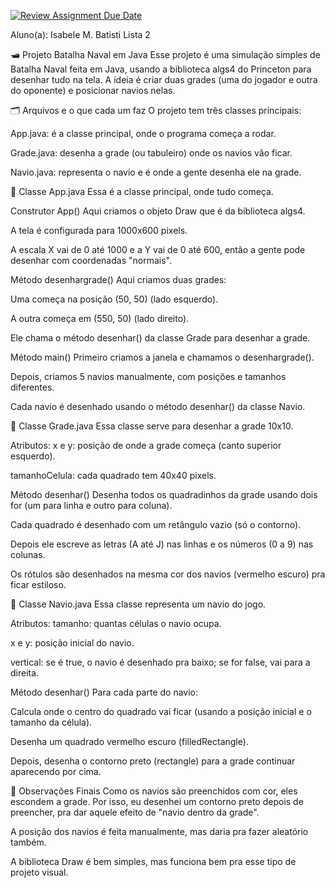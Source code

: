 [![Review Assignment Due Date](https://classroom.github.com/assets/deadline-readme-button-22041afd0340ce965d47ae6ef1cefeee28c7c493a6346c4f15d667ab976d596c.svg)](https://classroom.github.com/a/KKrNRA9P)

Aluno(a): Isabele M. Batisti
Lista 2


🛥️ Projeto Batalha Naval em Java
Esse projeto é uma simulação simples de Batalha Naval feita em Java, usando a biblioteca algs4 do Princeton para desenhar tudo na tela. A ideia é criar duas grades (uma do jogador e outra do oponente) e posicionar navios nelas.

🗂️ Arquivos e o que cada um faz
O projeto tem três classes principais:

App.java: é a classe principal, onde o programa começa a rodar.

Grade.java: desenha a grade (ou tabuleiro) onde os navios vão ficar.

Navio.java: representa o navio e é onde a gente desenha ele na grade.

🔧 Classe App.java
Essa é a classe principal, onde tudo começa.

Construtor App()
Aqui criamos o objeto Draw que é da biblioteca algs4.

A tela é configurada para 1000x600 pixels.

A escala X vai de 0 até 1000 e a Y vai de 0 até 600, então a gente pode desenhar com coordenadas "normais".

Método desenhargrade()
Aqui criamos duas grades:

Uma começa na posição (50, 50) (lado esquerdo).

A outra começa em (550, 50) (lado direito).

Ele chama o método desenhar() da classe Grade para desenhar a grade.

Método main()
Primeiro criamos a janela e chamamos o desenhargrade().

Depois, criamos 5 navios manualmente, com posições e tamanhos diferentes.

Cada navio é desenhado usando o método desenhar() da classe Navio.

🎯 Classe Grade.java
Essa classe serve para desenhar a grade 10x10.

Atributos:
x e y: posição de onde a grade começa (canto superior esquerdo).

tamanhoCelula: cada quadrado tem 40x40 pixels.

Método desenhar()
Desenha todos os quadradinhos da grade usando dois for (um para linha e outro para coluna).

Cada quadrado é desenhado com um retângulo vazio (só o contorno).

Depois ele escreve as letras (A até J) nas linhas e os números (0 a 9) nas colunas.

Os rótulos são desenhados na mesma cor dos navios (vermelho escuro) pra ficar estiloso.

🚢 Classe Navio.java
Essa classe representa um navio do jogo.

Atributos:
tamanho: quantas células o navio ocupa.

x e y: posição inicial do navio.

vertical: se é true, o navio é desenhado pra baixo; se for false, vai para a direita.

Método desenhar()
Para cada parte do navio:

Calcula onde o centro do quadrado vai ficar (usando a posição inicial e o tamanho da célula).

Desenha um quadrado vermelho escuro (filledRectangle).

Depois, desenha o contorno preto (rectangle) para a grade continuar aparecendo por cima.

💬 Observações Finais
Como os navios são preenchidos com cor, eles escondem a grade. Por isso, eu desenhei um contorno preto depois de preencher, pra dar aquele efeito de "navio dentro da grade".

A posição dos navios é feita manualmente, mas daria pra fazer aleatório também.

A biblioteca Draw é bem simples, mas funciona bem pra esse tipo de projeto visual.


